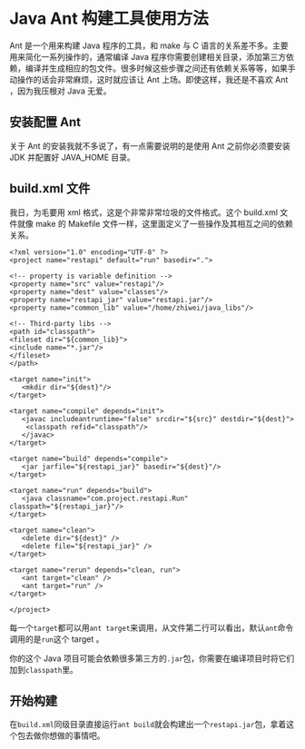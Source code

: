 # Java Ant 构建工具使用方法

Ant 是一个用来构建 Java 程序的工具，和 make 与 C 语言的关系差不多。主要用来简化一系列操作的，通常编译 Java 程序你需要创建相关目录，添加第三方依赖，编译并生成相应的包文件。很多时候这些步骤之间还有依赖关系等等，如果手动操作的话会非常麻烦，这时就应该让 Ant 上场。即使这样，我还是不喜欢 Ant ，因为我压根对 Java 无爱。

## 安装配置 Ant

关于 Ant 的安装我就不多说了，有一点需要说明的是使用 Ant 之前你必须要安装 JDK 并配置好 JAVA_HOME 目录。

## build.xml 文件

我日，为毛要用 xml 格式，这是个非常非常垃圾的文件格式。这个 build.xml 文件就像 make 的 Makefile 文件一样，这里面定义了一些操作及其相互之间的依赖关系。

```
<?xml version="1.0" encoding="UTF-8" ?>
<project name="restapi" default="run" basedir=".">

<!-- property is variable definition -->
<property name="src" value="restapi"/>
<property name="dest" value="classes"/>
<property name="restapi_jar" value="restapi.jar"/>
<property name="common_lib" value="/home/zhiwei/java_libs"/>

<!-- Third-party libs -->
<path id="classpath">
<fileset dir="${common_lib}">
<include name="*.jar"/>
</fileset>
</path>

<target name="init">
   <mkdir dir="${dest}"/>
</target>

<target name="compile" depends="init">
   <javac includeantruntime="false" srcdir="${src}" destdir="${dest}">
    <classpath refid="classpath"/>
   </javac>
</target>

<target name="build" depends="compile">
   <jar jarfile="${restapi_jar}" basedir="${dest}"/>
</target>

<target name="run" depends="build">
   <java classname="com.project.restapi.Run" classpath="${restapi_jar}"/>
</target>

<target name="clean">
   <delete dir="${dest}" />
   <delete file="${restapi_jar}" />
</target>

<target name="rerun" depends="clean, run">
   <ant target="clean" />
   <ant target="run" />
</target>

</project>
```

每一个`target`都可以用`ant target`来调用，从文件第二行可以看出，默认`ant`命令调用的是`run`这个 target 。

你的这个 Java 项目可能会依赖很多第三方的`.jar`包，你需要在编译项目时将它们加到`classpath`里。

## 开始构建

在`build.xml`同级目录直接运行`ant build`就会构建出一个`restapi.jar`包，拿着这个包去做你想做的事情吧。
